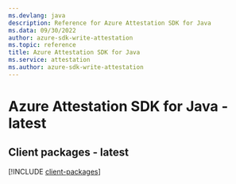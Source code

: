 ```yaml
---
ms.devlang: java
description: Reference for Azure Attestation SDK for Java
ms.data: 09/30/2022
author: azure-sdk-write-attestation
ms.topic: reference
title: Azure Attestation SDK for Java
ms.service: attestation
ms.author: azure-sdk-write-attestation
---
```

# Azure Attestation SDK for Java - latest

## Client packages - latest
[!INCLUDE [client-packages](attestation-client-index.md)]